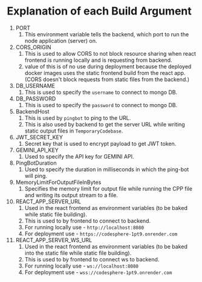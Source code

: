 
# Explanation of each Build Argument

1. PORT
	1. This environment variable tells the backend, which port to run the node application (server) on.
2. CORS_ORIGIN
	1. This is used to allow CORS to not block resource sharing when react frontend is running locally and is requesting from backend.
	2. value of this is of no use during deployment because the deployed docker images uses the static frontend build from the react app. (CORS doesn't block requests from static files from the backend.)
3. DB_USERNAME
	1. This is used to specify the `username` to connect to mongo DB.
4. DB_PASSWORD
	1. This is used to specify the `password` to connect to mongo DB.
5. BackendHost
	1. This is used by `pingbot` to ping to the URL.
	2. This is also used by backend to get the server URL while writing static output files in `TemporaryCodebase`. 
6. JWT_SECRET_KEY
	1. Secret key that is used to encrypt payload to get JWT token.
7. GEMINI_API_KEY
	1. Used to specify the API key for GEMINI API.
8. PingBotDuration
	1. Used to specify the duration in milliseconds in which the ping-bot will ping.
9. MemoryLimitForOutputFileInBytes
	1. Specifies the memory limit for output file while running the CPP file and writing its output stream to a file.
10. REACT_APP_SERVER_URL
	1. Used in the react frontend as environment variables (to be baked while static file building).
	2. This is used to by frontend to connect to backend.
	3. For running locally use - `http://localhost:8080`
	4. For deployment use - `https://codesphere-1pt9.onrender.com`
11. REACT_APP_SERVER_WS_URL
	1. Used in the react frontend as environment variables (to be baked into the static file while static file building).
	2. This is used to by frontend to connect ws to backend.
	3. For running locally use - `ws://localhost:8080`
	4. For deployment use - `wss://codesphere-1pt9.onrender.com`